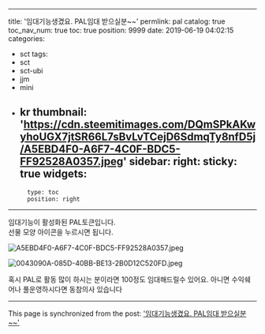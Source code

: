 
---
title: '임대기능생겼요. PAL임대 받으실분~~'
permlink: pal
catalog: true
toc_nav_num: true
toc: true
position: 9999
date: 2019-06-19 04:02:15
categories:
- sct
tags:
- sct
- sct-ubi
- jjm
- mini
- kr
thumbnail: 'https://cdn.steemitimages.com/DQmSPkAKwyhoUGX7jtSR66L7sBvLvTCejD6SdmqTy8nfD5j/A5EBD4F0-A6F7-4C0F-BDC5-FF92528A0357.jpeg'
sidebar:
    right:
        sticky: true
widgets:
    -
        type: toc
        position: right
---


임대기능이 활성화된 PAL토큰입니다.  
선물 모양 아이콘을 누르시면 됩니다. 

![A5EBD4F0-A6F7-4C0F-BDC5-FF92528A0357.jpeg](https://cdn.steemitimages.com/DQmSPkAKwyhoUGX7jtSR66L7sBvLvTCejD6SdmqTy8nfD5j/A5EBD4F0-A6F7-4C0F-BDC5-FF92528A0357.jpeg)

![0043090A-085D-40BB-BE13-2B0D12C520FD.jpeg](https://cdn.steemitimages.com/DQmT8oh8PWSVTkyjm1gsHrKpTkfY9tqDfvg9BLdJEmFcFes/0043090A-085D-40BB-BE13-2B0D12C520FD.jpeg)

혹시 PAL로 활동 많이 하시는 분이라면 
100정도 임대해드릴수 있어요. 
아니면 수익쉐어나 풀운영하시다면 동참의사 있습니다

- - -

This page is synchronized from the post: ['임대기능생겼요. PAL임대 받으실분~~'](https://steemit.com/@kingbit/pal)
